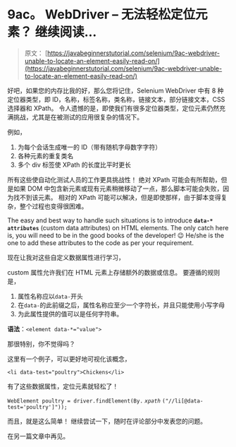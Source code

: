 # 9ac。 WebDriver – 无法轻松定位元素？ 继续阅读...

> 原文： [https://javabeginnerstutorial.com/selenium/9ac-webdriver-unable-to-locate-an-element-easily-read-on/](https://javabeginnerstutorial.com/selenium/9ac-webdriver-unable-to-locate-an-element-easily-read-on/)

好吧，如果您的内存比我的好，那么您将记住，Selenium WebDriver 中有 8 种定位器类型，即 ID，名称，标签名称，类名称，链接文本，部分链接文本，CSS 选择器和 XPath。 令人遗憾的是，即使我们有很多定位器类型，定位元素仍然充满挑战，尤其是在被测试的应用很复杂的情况下。

例如，

1.  为每个会话生成唯一的 ID（带有随机字母数字字符）
2.  各种元素的重复类名
3.  多个 div 标签使 XPath 的长度比平时更长

所有这些使自动化测试人员的工作更具挑战性！ 绝对 XPath 可能会有所帮助，但是如果 DOM 中包含新元素或现有元素稍微移动了一点，那么脚本可能会失败，因为找不到该元素。 相对的 XPath 可能可以解决，但是即使那样，由于脚本变得复杂，整个过程也变得很困难。

The easy and best way to handle such situations is to introduce **`data-* attributes`** (custom data attributes) on HTML elements. The only catch here is, you will need to be in the good books of the developer! 😉 He/she is the one to add these attributes to the code as per your requirement.

现在让我对这些自定义数据属性进行学习，

custom 属性允许我们在 HTML 元素上存储额外的数据或信息。 要遵循的规则是，

1.  属性名称应以`data-`开头
2.  在`data-`的此前缀之后，属性名称应至少一个字符长，并且只能使用小写字母
3.  为此属性提供的值可以是任何字符串。

**语法**：`<element data-*="value">`

那很特别，你不觉得吗？

这里有一个例子，可以更好地可视化该概念，

`<li data-test="poultry">Chickens</li>`

有了这些数据属性，定位元素就轻松了！

`WebElement poultry = driver.findElement(By.` *`xpath`* `("//li[@data-test='poultry']"));`

而且，就是这么简单！ 继续尝试一下，随时在评论部分中发表您的问题。

在另一篇文章中再见。

